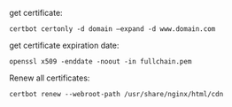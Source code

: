 
get certificate:
```
certbot certonly -d domain —expand -d www.domain.com
```

get certificate expiration date:
```
openssl x509 -enddate -noout -in fullchain.pem
```

Renew all certificates:
```
certbot renew --webroot-path /usr/share/nginx/html/cdn
```
